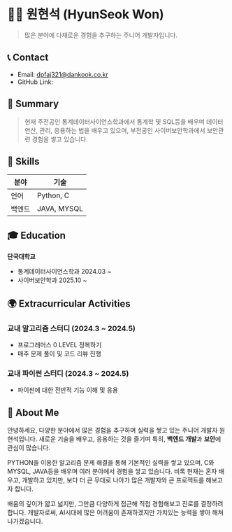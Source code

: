 # 🧑‍💻 원현석 (HyunSeok Won)

> 많은 분야에 다채로운 경험을 추구하는 주니어 개발자입니다.

## 📞 Contact
- Email: dpfaj321@dankook.co.kr
- GitHub Link:

## 🧭 Summary
> 현재 주전공인 통계데이터사이언스학과에서 통계학 및 SQL등을 배우며 데이터 연산, 관리, 응용하는 법을 배우고 있으며,
> 부전공인 사이버보안학과에서 보안관련 경험을 쌓고 있습니다.

## 🧰 Skills
| 분야 | 기술 |
|------|------|
| 언어 | Python, C |
| 백엔드 | JAVA, MYSQL |

## 🎓 Education
**단국대학교**
- 통계데이터사이언스학과
  2024.03 ~
- 사이버보안학과
  2025.10 ~

## 🌍 Extracurricular Activities
### 교내 알고리즘 스터디 (2024.3 ~ 2024.5)
- 프로그래머스 0 LEVEL 정복하기
- 매주 문제 풀이 및 코드 리뷰 진행

### 교내 파이썬 스터디 (2024.3 ~ 2024.5)
- 파이썬에 대한 전반적 기능 이해 및 응용

## 👋 About Me
안녕하세요, 다양한 분야에서 많은 경험을 추구하며 실력을 쌓고 있는 주니어 개발자 원현석입니다.
새로운 기술을 배우고, 응용하는 것을 즐기며 특히, **백엔드 개발**과 **보안**에 관심이 많습니다.

PYTHON을 이용한 알고리즘 문제 해결을 통해 기본적인 실력을 쌓고 있으며, C와 MYSQL, JAVA등을 배우며 여러 분야에서 경험을 쌓고 있습니다.
비록 현재는 혼자 배우고, 개발하고 있지만, 보다 더 큰 무대로 나아가 많은 개발자와 큰 프로젝트를 해보고자 합니다.

배움의 깊이가 얇고 넓지만, 그만큼 다양하게 접근해 직접 경험해보고 진로를 결정하려 합니다.
개발자로써, AI시대에 많은 어려움이 존재하겠지만 가치있는 능력을 쌓아 해쳐나가겠습니다.



